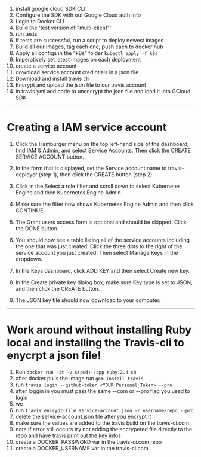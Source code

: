 1. install google cloud SDK CLI
2. Configure the SDK with out Google Cloud auth info
3. Login to Docker CLI
4. Build the 'test version of "multi-client"'
5. run tests
6. If tests are successful, run a script to deploy newest images
7. Build all our images, tag each one, push each to docker hub
8. Apply all configs in the "k8s" folder `kubectl apply -f k8s`
9. Imperatively set latest images on each deployment
10. create a service account
11. download service account credintials in a json file
12. Download and install travis cli
13. Encrypt and upload the json file to our travis account
14. in travis.yml add code to unencrypt the json file and load it into GCloud SDK

---

# Creating a IAM service account

1. Click the Hamburger menu on the top left-hand side of the dashboard, find IAM & Admin, and select Service Accounts. Then click the CREATE SERVICE ACCOUNT button.

2. In the form that is displayed, set the Service account name to travis-deployer (step 1), then click the CREATE button (step 2).

3. Click in the Select a role filter and scroll down to select Kubernetes Engine and then Kubernetes Engine Admin.

4. Make sure the filter now shows Kubernetes Engine Admin and then click CONTINUE

5. The Grant users access form is optional and should be skipped. Click the DONE button.

6. You should now see a table listing all of the service accounts including the one that was just created. Click the three dots to the right of the service account you just created. Then select Manage Keys in the dropdown.

7. In the Keys dashboard, click ADD KEY and then select Create new key.

8. In the Create private key dialog box, make sure Key type is set to JSON, and then click the CREATE button.

9. The JSON key file should now download to your computer.

---

# Work around without installing Ruby local and installing the Travis-cli to enycrpt a json file!

1. Run `docker run -it -v $(pwd):/app ruby:2.4 sh`
2. after docker pulls the image run `gem install travis`
3. run `travis login --github-token <YOUR_Personal_Token> --pro`
4. after loggin in you must pass the same --com or --pro flag you used to login
5. we
6. run `travis encrypt-file service-account.json -r username/repo --pro`
7. delete the service-account.json file after you encrypt it
8. make sure the values are added to the travis build on the travis-ci.com
9. note if error still occurs try not adding the encrypeted file directly to the repo and have travis print out the key infos
10. create a DOCKER_PASSWORD var in the travis-ci.com repo
11. create a DOCKER_USERNAME var in the travis-ci.com
